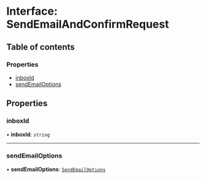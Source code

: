 # Interface: SendEmailAndConfirmRequest

## Table of contents

### Properties

- [inboxId](SendEmailAndConfirmRequest.md#inboxid)
- [sendEmailOptions](SendEmailAndConfirmRequest.md#sendemailoptions)

## Properties

### <a id="inboxid" name="inboxid"></a> inboxId

• **inboxId**: `string`

___

### <a id="sendemailoptions" name="sendemailoptions"></a> sendEmailOptions

• **sendEmailOptions**: [`SendEmailOptions`](SendEmailOptions.md)
